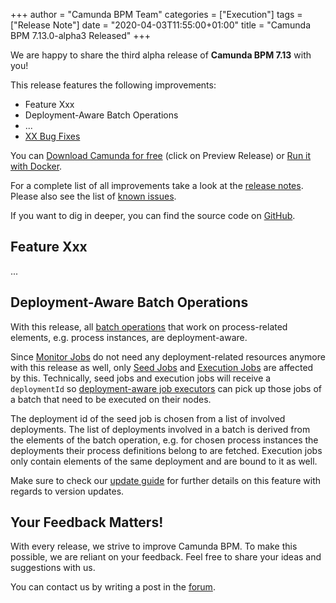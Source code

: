 +++
author = "Camunda BPM Team"
categories = ["Execution"]
tags = ["Release Note"]
date = "2020-04-03T11:55:00+01:00"
title = "Camunda BPM 7.13.0-alpha3 Released"
+++

We are happy to share the third alpha release of **Camunda BPM 7.13** with you!

This release features the following improvements:

* Feature Xxx
* Deployment-Aware Batch Operations
* ...
* [XX Bug Fixes](https://jira.camunda.com/issues/?jql=issuetype%20%3D%20%22Bug%20Report%22%20AND%20fixVersion%20%3D%207.13.0-alpha3)

You can [Download Camunda for free](https://camunda.com/download/) (click on Preview Release) or [Run it with Docker](https://hub.docker.com/r/camunda/camunda-bpm-platform/).

For a complete list of all improvements take a look at the [release notes](https://jira.camunda.com/secure/ReleaseNote.jspa?projectId=10230&version=15990).
Please also see the list of [known issues](https://jira.camunda.com/issues/?jql=issuetype%20%3D%20%22Bug%20Report%22%20AND%20fixVersion%20%3D%207.13.0%20AND%20status%20!%3D%20Closed%20).

If you want to dig in deeper, you can find the source code on [GitHub](https://github.com/camunda/camunda-bpm-platform/releases/tag/7.13.0-alpha3).

<!--more-->

## Feature Xxx

...

## Deployment-Aware Batch Operations

With this release, all [batch operations](https://docs.camunda.org/manual/latest/user-guide/process-engine/batch-operations) that work on process-related elements, e.g. process instances, are deployment-aware.

Since [Monitor Jobs](https://docs.camunda.org/manual/latest/user-guide/process-engine/batch#monitor-job) do not need any deployment-related resources anymore with this release as well,
only [Seed Jobs](https://docs.camunda.org/manual/latest/user-guide/process-engine/batch#seed-job) and [Execution Jobs](https://docs.camunda.org/manual/latest/user-guide/process-engine/batch#execution-jobs) are affected by this. Technically, seed jobs and execution jobs will receive a `deploymentId` so [deployment-aware job executors](https://docs.camunda.org/manual/latest/user-guide/process-engine/the-job-executor#job-execution-in-heterogeneous-clusters) can pick up those jobs of a batch that need to be executed on their nodes.

The deployment id of the seed job is chosen from a list of involved deployments. The list of deployments involved in a batch is derived from the elements of the batch operation, e.g. for chosen process instances the deployments their process definitions belong to are fetched. Execution jobs only contain elements of the same deployment and are bound to it as well.

Make sure to check our [update guide](https://docs.camunda.org/manual/latest/update/minor/712-to-713#deployment-aware-batch-operations) for further details on this feature with regards to version updates.


## Your Feedback Matters!

With every release, we strive to improve Camunda BPM. To make this possible, we are reliant on your feedback. Feel free to share your ideas and suggestions with us.

You can contact us by writing a post in the [forum](https://forum.camunda.org/).
